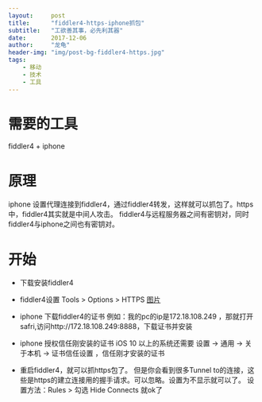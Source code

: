 ```yaml
---
layout:     post
title:      "fiddler4-https-iphone抓包"
subtitle:   "工欲善其事，必先利其器"
date:       2017-12-06
author:     "龙龟"
header-img: "img/post-bg-fiddler4-https.jpg"
tags:
    - 移动
    - 技术
    - 工具
---
```


# 需要的工具 #
fiddler4 + iphone 

# 原理 #
 iphone 设置代理连接到fiddler4，通过fiddler4转发，这样就可以抓包了。https中，fiddler4其实就是中间人攻击。 fiddler4与远程服务器之间有密钥对，同时fiddler4与iphone之间也有密钥对。

# 开始 #
- 下载安装fiddler4
  
- fiddler4设置
  Tools > Options > HTTPS
  [图片](https://pan.baidu.com/s/1kVILD23)
- iphone 下载fiddler4的证书
  例如：我的pc的ip是172.18.108.249 ，那就打开safri,访问http://172.18.108.249:8888，下载证书并安装

- iphone 授权信任刚安装的证书
  iOS 10 以上的系统还需要 设置 -> 通用 -> 关于本机 -> 证书信任设置 ，信任刚才安装的证书

- 重启fiddler4，就可以抓https包了。
  但是你会看到很多Tunnel to的连接，这些是https的建立连接用的握手请求。可以忽略。设置为不显示就可以了。
  设置方法：Rules > 勾选 Hide Connects 就ok了

